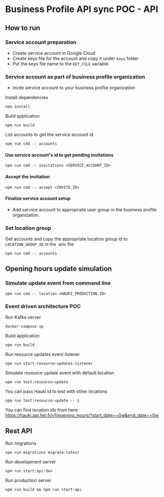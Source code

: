 # Business Profile API sync POC - API

## How to run

### Service account preparation

- Create service account in Google Cloud
- Create keys file for the account and copy it under `keys` folder
- Put the keys file name to the `KEY_FILE` variable

### Service account as part of business profile organization

- Invite service account to your business profile organization

Install dependencies

```shell
npm install
```

Build application

```shell
npm run build
```

List accounts to get the service account id

```shell
npm run cmd -- accounts
```

#### Use service account's id to get pending invitations

```shell
npm run cmd -- invitations <SERVICE_ACCOUNT_ID>
```

#### Accept the invitation

```shell
npm run cmd -- accept <INVITE_ID>
```

#### Finalize service account setup

- Add service account to appropriate user group in the business profile organization.

### Set location group

Get accounts and copy the appropriate location group id to `LOCATION_GROUP_ID` in the .env file

```shell
npm run cmd -- accounts
```

## Opening hours update simulation

### Simulate update event from command line

```shell
npm run cmd -- location <HAUKI_PRODUCTION_ID>
```

### Event driven architecture POC

Run Kafka server

```shell
docker-compose up
```

Build application

```shell
npm run build
```

Run resource updates event listener

```shell
npm run start:resource-updates-listener
```

Simulate resource update event with default location

```shell
npm run test:resource-update
```

You can pass Hauki id to test with other locations

```shell
npm run test:resource-update -- 1
```

You can find location ids from here: <https://hauki.api.hel.fi/v1/opening_hours/?start_date=+0w&end_date=+0w>

## Rest API

Run migrations

```shell
npm run migrations migrate:latest
```

Run development server

```shell
npm run start:api:dev
```

Run production server

```shell
npm run build && npm run start:api
```
